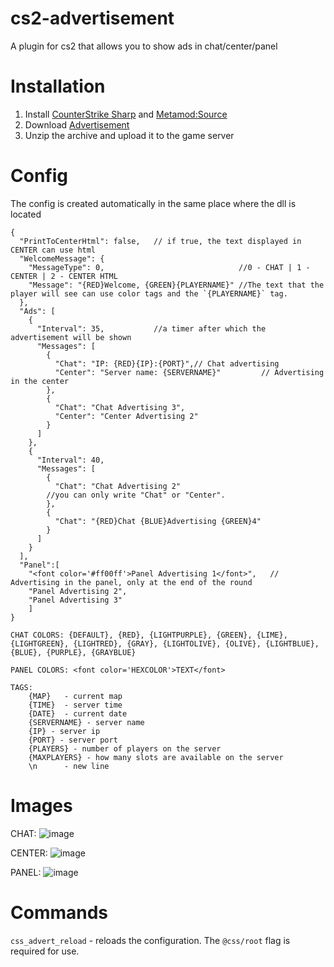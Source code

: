 # cs2-advertisement
A plugin for cs2 that allows you to show ads in chat/center/panel

# Installation
1. Install [CounterStrike Sharp](https://github.com/roflmuffin/CounterStrikeSharp) and [Metamod:Source](https://www.sourcemm.net/downloads.php/?branch=master)
3. Download [Advertisement](https://github.com/partiusfabaa/cs2-advertisement/releases/tag/v1.0.4)
4. Unzip the archive and upload it to the game server

# Config
The config is created automatically in the same place where the dll is located
```
{
  "PrintToCenterHtml": false, 	// if true, the text displayed in CENTER can use html
  "WelcomeMessage": {
    "MessageType": 0,                              //0 - CHAT | 1 - CENTER | 2 - CENTER HTML
    "Message": "{RED}Welcome, {GREEN}{PLAYERNAME}" //The text that the player will see can use color tags and the `{PLAYERNAME}` tag.
  },
  "Ads": [
    {
      "Interval": 35,			//a timer after which the advertisement will be shown
      "Messages": [
        {
          "Chat": "IP: {RED}{IP}:{PORT}",// Chat advertising
          "Center": "Server name: {SERVERNAME}" 		// Advertising in the center
        },
        {
          "Chat": "Chat Advertising 3",
          "Center": "Center Advertising 2"
        }
      ]
    },
    {
      "Interval": 40,
      "Messages": [
        {
          "Chat": "Chat Advertising 2"
		//you can only write "Chat" or "Center".
        },
        {
          "Chat": "{RED}Chat {BLUE}Advertising {GREEN}4"
        }
      ] 
    }
  ],
  "Panel":[
	"<font color='#ff00ff'>Panel Advertising 1</font>",   // Advertising in the panel, only at the end of the round
	"Panel Advertising 2",
	"Panel Advertising 3"
	]
}

CHAT COLORS: {DEFAULT}, {RED}, {LIGHTPURPLE}, {GREEN}, {LIME}, {LIGHTGREEN}, {LIGHTRED}, {GRAY}, {LIGHTOLIVE}, {OLIVE}, {LIGHTBLUE}, {BLUE}, {PURPLE}, {GRAYBLUE}
	
PANEL COLORS: <font color='HEXCOLOR'>TEXT</font>
	
TAGS:
	{MAP} 	- current map
	{TIME} 	- server time
	{DATE} 	- current date
	{SERVERNAME} - server name
	{IP} - server ip
	{PORT} - server port
	{PLAYERS} - number of players on the server
	{MAXPLAYERS} - how many slots are available on the server
	\n		- new line
```

# Images
CHAT:
![image](https://github.com/partiusfabaa/cs2-advertisement/assets/96542489/c6b008b4-9b66-4d8a-9cd8-c40505d0f1c3)

CENTER:
![image](https://github.com/partiusfabaa/cs2-advertisement/assets/96542489/5f56cb66-6aac-423a-b7d0-efa066e37da4)

PANEL:
![image](https://github.com/partiusfabaa/cs2-advertisement/assets/96542489/cd1e788f-9e8e-4276-a90c-e08d8adb21f5)

# Commands
`css_advert_reload` - reloads the configuration. The `@css/root` flag is required for use.
